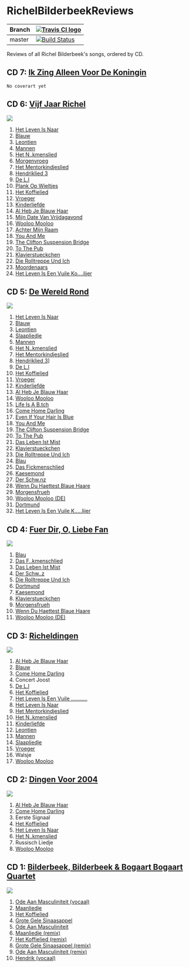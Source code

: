 # RichelBilderbeekReviews

Branch|[![Travis CI logo](TravisCI.png)](https://travis-ci.org)
---|---
master|[![Build Status](https://travis-ci.org/richelbilderbeek/RichelBilderbeekReviews.svg?branch=master)](https://travis-ci.org/richelbilderbeek/RichelBilderbeekReviews)

Reviews of all Richel Bilderbeek's songs, ordered by CD.

## CD 7: [Ik Zing Alleen Voor De Koningin](https://github.com/richelbilderbeek/IkZingAlleenVoorDeKoningin)

```
No coverart yet
```

## CD 6: [Vijf Jaar Richel](https://github.com/richelbilderbeek/VijfJaarRichel)

![](CD06_Coverart.png)

  01. [Het Leven Is Naar](HetLevenIsNaar.md)
  02. [Blauw](Blauw.md)
  03. [Leontien](Leontien.md)
  04. [Mannen](Mannen.md)
  05. [Het N..kmenslied](HetNeukmenslied.md)
  06. [Morgenvroeg](Morgenvroeg.md)
  07. [Het Mentorkindjeslied](HetMentorkindjeslied.md)
  08. [Hendriklied 3](Hendriklied3.md)
  09. [De L.l](DeLul.md)
  10. [Plank Op Wieltjes](PlankOpWieltjes.md)
  11. [Het Koffielied](HetKoffielied.md)
  12. [Vroeger](Vroeger.md)
  13. [Kinderliefde](Kinderliefde.md)
  14. [Al Heb Je Blauw Haar](AlHebJeBlauwHaar.md)
  15. [Mijn Date Van Vrijdagavond](MijnDateVanVrijdagavond.md)
  16. [Wooloo Mooloo](WoolooMooloo.md)
  17. [Achter Mijn Raam](AchterMijnRaam.md)
  18. [You And Me](YouAndMe.md)
  19. [The Clifton Suspension Bridge](TheCliftonSuspensionBridge.md)
  20. [To The Pub](ToThePub.md)
  21. [Klavierstueckchen](Klavierstueckchen.md)
  22. [Die Rolltreppe Und Ich](DieRolltreppeUndIch.md)
  23. [Moordenaars](Moordenaars.md)
  24. [Het Leven Is Een Vuile Ko....lijer](HetLevenIsEenVuileKolerelijer.md)

## CD 5: [De Wereld Rond](https://github.com/richelbilderbeek/DeWereldRond)

![](CD05_Coverart.png)

  01. [Het Leven Is Naar](HetLevenIsNaar.md)
  02. [Blauw](Blauw.md)
  03. [Leontien](Leontien.md)
  04. [Slaapliedje](Slaapliedje.md)
  05. [Mannen](Mannen.md)
  06. [Het N..kmenslied](HetNeukmenslied.md)
  07. [Het Mentorkindjeslied](HetMentorkindjeslied.md)
  08. [Hendriklied 3](Hendriklied3.md)]
  09. [De L.l](DeLul.md)
  10. [Het Koffielied](HetKoffielied.md)
  11. [Vroeger](Vroeger.md)
  12. [Kinderliefde](Kinderliefde.md)
  13. [Al Heb Je Blauw Haar](AlHebJeBlauwHaar.md)
  14. [Wooloo Mooloo](WoolooMooloo.md)
  15. [Life Is A B.tch](LifeIsAbitch.md)
  16. [Come Home Darling](ComeHomeDarling.md)
  17. [Even If Your Hair Is Blue](EvenIfYourHairIsBlue.md)
  18. [You And Me](YouAndMe.md)
  19. [The Clifton Suspension Bridge](TheCliftonSuspensionBridge.md)
  20. [To The Pub](ToThePub.md)
  21. [Das Leben Ist Mist](DasLebenIstMist.md)
  22. [Klavierstueckchen](Klavierstueckchen.md)
  23. [Die Rolltreppe Und Ich](DieRolltreppeUndIch.md)
  24. [Blau](Blau.md)
  25. [Das Fickmenschlied](DasFickmenschlied.md)
  26. [Kaesemond](Kaesemond.md)
  27. [Der Schw.nz](DerSchwanz.md)
  28. [Wenn Du Haettest Blaue Haare](WennDuHaettestBlaueHaare.md)
  29. [Morgensfrueh](Morgensfrueh.md)
  30. [Wooloo Mooloo (DE)](WoolooMoolooDe.md)
  31. [Dortmund](Dortmund.md)
  32. [Het Leven Is Een Vuile K.....lijer](HetLevenIsEenVuileKolerelijer.md)

## CD 4: [Fuer Dir, O, Liebe Fan](https://github.com/richelbilderbeek/FuerDirOliebeFan)

![](CD04_Coverart.png)

  01. [Blau](Blau.md)
  02. [Das F..kmenschlied](DasFickmenschlied.md)
  03. [Das Leben Ist Mist](DasLebenIstMist.md)
  04. [Der Schw..z](DerSchwanz.md)
  05. [Die Rolltreppe Und Ich](DieRolltreppeUndIch.md)
  06. [Dortmund](Dortmund.md)
  07. [Kaesemond](Kaesemond.md)
  08. [Klavierstueckchen](Klavierstueckchen.md)
  09. [Morgensfrueh](Morgensfrueh.md)
  10. [Wenn Du Haettest Blaue Haare](WennDuHaettestBlaueHaare.md)
  11. [Wooloo Mooloo (DE)](WoolooMoolooDe.md)

## CD 3: [Richeldingen](https://github.com/richelbilderbeek/Richeldingen)

![](CD03_Coverart.png)

  01. [Al Heb Je Blauw Haar](AlHebJeBlauwHaar.md)
  02. [Blauw](Blauw.md)
  03. [Come Home Darling](ComeHomeDarling.md)
  04. Concert Joost
  05. [De L.l](DeLul.md)
  06. [Het Koffielied](HetKoffielied.md)
  07. [Het Leven Is Een Vuile ...........](HetLevenIsEenVuileKolerelijer.md)
  08. [Het Leven Is Naar](HetLevenIsNaar.md)
  09. [Het Mentorkindjeslied](HetMentorkindjeslied.md)
  10. [Het N..kmenslied](HetNeukmenslied.md)
  11. [Kinderliefde](Kinderliefde.md)
  12. [Leontien](Leontien.md)
  13. [Mannen](Mannen.md)
  14. [Slaapliedje](Slaapliedje.md)
  15. [Vroeger](Vroeger.md)
  16. Walsje
  17. [Wooloo Mooloo](WoolooMooloo.md)

## CD 2: [Dingen Voor 2004](https://github.com/richelbilderbeek/DingenVoor2004)

![](CD02_Coverart.png)

  01. [Al Heb Je Blauw Haar](AlHebJeBlauwHaar.md)
  02. [Come Home Darling](ComeHomeDarling.md)
  03. Eerste Signaal
  04. [Het Koffielied](HetKoffielied.md) 
  05. [Het Leven Is Naar](HetLevenIsNaar.md) 
  06. [Het N..kmenslied](HetNeukmenslied.md) 
  07. Russisch Liedje 
  08. [Wooloo Mooloo](WoolooMooloo.md) 


## CD 1: [Bilderbeek, Bilderbeek & Bogaart Bogaart Quartet](https://github.com/richelbilderbeek/Quartet)

![](CD01_Coverart.png)

  01. [Ode Aan Masculiniteit (vocaal)](OdeAanMasculiniteit.md)
  02. [Maanliedje](Maanliedje.md)
  03. [Het Koffielied](HetKoffielied.md)
  04. [Grote Gele Sinaasappel](GroteGeleSinaasappel.md)
  05. [Ode Aan Masculiniteit](OdeAanMasculiniteit.md)
  06. [Maanliedje (remix)](Maanliedje.md)
  07. [Het Koffielied (remix)](HetKoffielied.md)
  08. [Grote Gele Sinaasappel (remix)](GroteGeleSinaasappel.md)
  09. [Ode Aan Masculiniteit (remix)](OdeAanMasculiniteit.md)
  10. [Hendrik (vocaal)](Hendrik.md)
